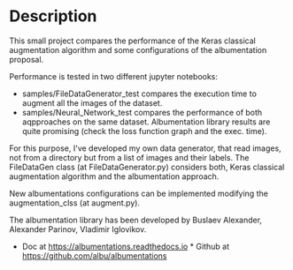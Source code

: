# Description

This small project compares the performance of the Keras classical augmentation algorithm and some configurations of the albumentation proposal. 

Performance is tested in two different jupyter notebooks:

* samples/FileDataGenerator_test compares the execution time to augment all the images of the dataset.
* samples/Neural_Network_test compares the performance of both aqpproaches on the same dataset. Albumentation library results are quite promising (check the loss function graph and the exec. time).


For this purpose, I've developed my own data generator, that read images, not from a directory but from a list of images and their labels. The FileDataGen class (at FileDataGenerator.py) considers both, Keras classical augmentation algorithm and the albumentation approach. 

New albumentations configurations can be implemented modifying the augmentation_clss (at augment.py).


The albumentation library has been developed by Buslaev Alexander, Alexander Parinov, Vladimir Iglovikov. 

* Doc at https://albumentations.readthedocs.io
* Github at https://github.com/albu/albumentations 
